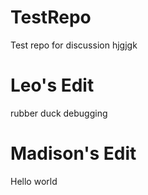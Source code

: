 # TestRepo
Test repo for discussion
hjgjgk


Leo's Edit
======
rubber duck debugging

Madison's Edit
======
Hello world